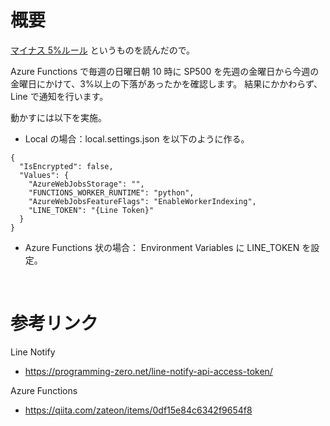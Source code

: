 # 概要

[マイナス 5%ルール](https://news.yahoo.co.jp/articles/d96aa95236c2828e02f663d80058fcdbd3100a6c#:~:text=%E5%85%B7%E4%BD%93%E7%9A%84%E3%81%AB%E3%81%AF%E3%80%81%E6%A0%AA%E4%BE%A1,%E3%81%AE%E6%99%82%E3%81%AB%E3%81%AF%E8%B2%B7%E3%81%84%E3%81%BE%E3%81%9B%E3%82%93%E3%80%82)
というものを読んだので。

Azure Functions で毎週の日曜日朝 10 時に SP500 を先週の金曜日から今週の金曜日にかけて、3%以上の下落があったかを確認します。
結果にかかわらず、Line で通知を行います。

動かすには以下を実施。

- Local の場合：local.settings.json を以下のように作る。

```
{
  "IsEncrypted": false,
  "Values": {
    "AzureWebJobsStorage": "",
    "FUNCTIONS_WORKER_RUNTIME": "python",
    "AzureWebJobsFeatureFlags": "EnableWorkerIndexing",
    "LINE_TOKEN": "{Line Token}"
  }
}
```

- Azure Functions 状の場合：
  Environment Variables に LINE_TOKEN を設定。

<br/>

# 参考リンク

Line Notify

- https://programming-zero.net/line-notify-api-access-token/

Azure Functions

- https://qiita.com/zateon/items/0df15e84c6342f9654f8
